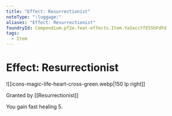 ```yaml
---
title: "Effect: Resurrectionist"
noteType: ":luggage:"
aliases: "Effect: Resurrectionist"
foundryId: Compendium.pf2e.feat-effects.Item.YaSxccYfE5ShFdFd
tags:
  - Item
---
```


# Effect: Resurrectionist
![[icons-magic-life-heart-cross-green.webp|150 lp right]]

Granted by [[Resurrectionist]]

You gain fast healing 5.
